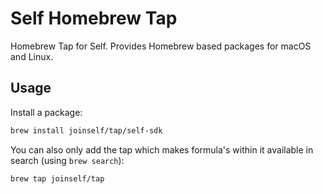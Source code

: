 # Self Homebrew Tap

Homebrew Tap for Self. Provides Homebrew based packages for macOS and Linux.

## Usage

Install a package:
```sh
brew install joinself/tap/self-sdk
```

You can also only add the tap which makes formula's within it available in search (using `brew search`):
```sh
brew tap joinself/tap
```
